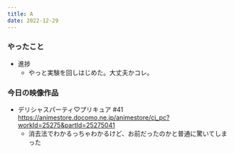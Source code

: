 ```yaml
---
title: A
date: 2022-12-29
---
```


### やったこと
+ 進捗
  + やっと実験を回しはじめた。大丈夫かコレ。


### 今日の映像作品
+ デリシャスパーティ♡プリキュア #41 <https://animestore.docomo.ne.jp/animestore/ci_pc?workId=25275&partId=25275041>
  + 消去法でわかるっちゃわかるけど、お前だったのかと普通に驚いてしまった
